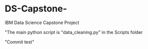 # DS-Capstone-
IBM Data Science Capstone Project

"The main python script is "data_cleaning.py" in the Scripts folder

"Commit test"
